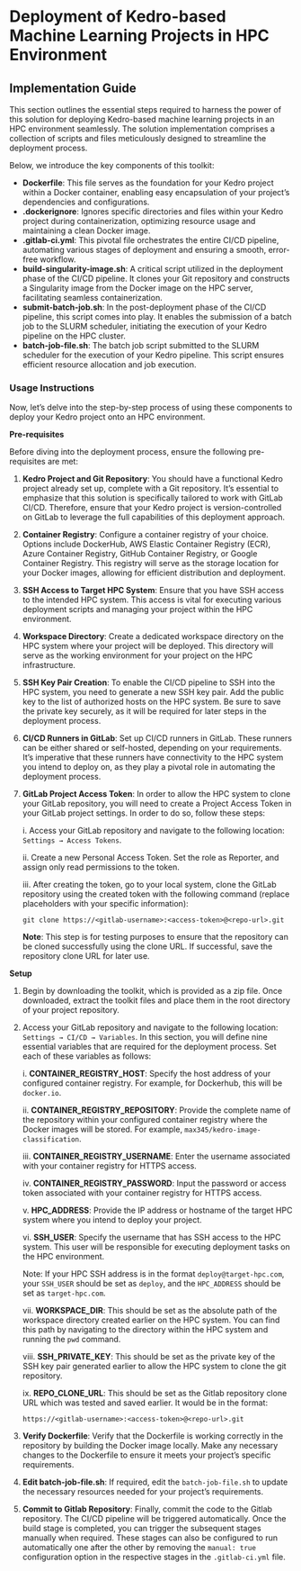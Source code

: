 # Deployment of Kedro-based Machine Learning Projects in HPC Environment

## Implementation Guide

This section outlines the essential steps required to harness the power of this solution for deploying Kedro-based machine learning projects in an HPC environment seamlessly. The solution implementation comprises a collection of scripts and files meticulously designed to streamline the deployment process.

Below, we introduce the key components of this toolkit:

- **Dockerfile**: This file serves as the foundation for your Kedro project within a Docker container, enabling easy encapsulation of your project’s dependencies and configurations.
- **.dockerignore**: Ignores specific directories and files within your Kedro project during containerization, optimizing resource usage and maintaining a clean Docker image.
- **.gitlab-ci.yml**: This pivotal file orchestrates the entire CI/CD pipeline, automating various stages of deployment and ensuring a smooth, error-free workflow.
- **build-singularity-image.sh**: A critical script utilized in the deployment phase of the CI/CD pipeline. It clones your Git repository and constructs a Singularity image from the Docker image on the HPC server, facilitating seamless containerization.
- **submit-batch-job.sh**: In the post-deployment phase of the CI/CD pipeline, this script comes into play. It enables the submission of a batch job to the SLURM scheduler, initiating the execution of your Kedro pipeline on the HPC cluster.
- **batch-job-file.sh**: The batch job script submitted to the SLURM scheduler for the execution of your Kedro pipeline. This script ensures efficient resource allocation and job execution.

### Usage Instructions

Now, let’s delve into the step-by-step process of using these components to deploy your Kedro project onto an HPC environment.

**Pre-requisites**

Before diving into the deployment process, ensure the following pre-requisites are met:

1. **Kedro Project and Git Repository**: You should have a functional Kedro project already set up, complete with a Git repository. It’s essential to emphasize that this solution is specifically tailored to work with GitLab CI/CD. Therefore, ensure that your Kedro project is version-controlled on GitLab to leverage the full capabilities of this deployment approach.

2. **Container Registry**: Configure a container registry of your choice. Options include DockerHub, AWS Elastic Container Registry (ECR), Azure Container Registry, GitHub Container Registry, or Google Container Registry. This registry will serve as the storage location for your Docker images, allowing for efficient distribution and deployment.

3. **SSH Access to Target HPC System**: Ensure that you have SSH access to the intended HPC system. This access is vital for executing various deployment scripts and managing your project within the HPC environment.

4. **Workspace Directory**: Create a dedicated workspace directory on the HPC system where your project will be deployed. This directory will serve as the working environment for your project on the HPC infrastructure.

5. **SSH Key Pair Creation**: To enable the CI/CD pipeline to SSH into the HPC system, you need to generate a new SSH key pair. Add the public key to the list of authorized hosts on the HPC system. Be sure to save the private key securely, as it will be required for later steps in the deployment process.

6. **CI/CD Runners in GitLab**: Set up CI/CD runners in GitLab. These runners can be either shared or self-hosted, depending on your requirements. It’s imperative that these runners have connectivity to the HPC system you intend to deploy on, as they play a pivotal role in automating the deployment process.

7. **GitLab Project Access Token**: In order to allow the HPC system to clone your GitLab repository, you will need to create a Project Access Token in your GitLab project settings. In order to do so, follow these steps:

   i. Access your GitLab repository and navigate to the following location: `Settings → Access Tokens`.

   ii. Create a new Personal Access Token. Set the role as Reporter, and assign only read permissions to the token.

   iii. After creating the token, go to your local system, clone the GitLab repository using the created token with the following command (replace placeholders with your specific information):
   
   ```shell
   git clone https://<gitlab-username>:<access-token>@<repo-url>.git
   ```
   
    **Note**: This step is for testing purposes to ensure that the repository can be cloned successfully using the clone URL. If successful, save the repository clone URL for later use.

**Setup**

1. Begin by downloading the toolkit, which is provided as a zip file. Once downloaded, extract the toolkit files and place them in the root directory of your project repository.

2. Access your GitLab repository and navigate to the following location: `Settings → CI/CD → Variables`. In this section, you will define nine essential variables that are required for the deployment process. Set each of these variables as follows:

   i. **CONTAINER_REGISTRY_HOST**: Specify the host address of your configured container registry. For example, for Dockerhub, this will be `docker.io`.

   ii. **CONTAINER_REGISTRY_REPOSITORY**: Provide the complete name of the repository within your configured container registry where the Docker images will be stored. For example, `max345/kedro-image-classification`.

   iii. **CONTAINER_REGISTRY_USERNAME**: Enter the username associated with your container registry for HTTPS access.

   iv. **CONTAINER_REGISTRY_PASSWORD**: Input the password or access token associated with your container registry for HTTPS access.

   v. **HPC_ADDRESS**: Provide the IP address or hostname of the target HPC system where you intend to deploy your project.

   vi. **SSH_USER**: Specify the username that has SSH access to the HPC system. This user will be responsible for executing deployment tasks on the HPC environment.

   Note: If your HPC SSH address is in the format `deploy@target-hpc.com`, your `SSH_USER` should be set as `deploy`, and the `HPC_ADDRESS` should be set as `target-hpc.com`.

   vii. **WORKSPACE_DIR**: This should be set as the absolute path of the workspace directory created earlier on the HPC system. You can find this path by navigating to the directory within the HPC system and running the `pwd` command.

   viii. **SSH_PRIVATE_KEY**: This should be set as the private key of the SSH key pair generated earlier to allow the HPC system to clone the git repository.

   ix. **REPO_CLONE_URL**: This should be set as the Gitlab repository clone URL which was tested and saved earlier. It would be in the format:
   
   ```shell
   https://<gitlab-username>:<access-token>@<repo-url>.git
   ```
3. **Verify Dockerfile**: Verify that the Dockerfile is working correctly in the repository by building the Docker image locally. Make any necessary changes to the Dockerfile to ensure it meets your project’s specific requirements.

4. **Edit batch-job-file.sh**: If required, edit the `batch-job-file.sh` to update the necessary resources needed for your project’s requirements.

5. **Commit to Gitlab Repository**: Finally, commit the code to the Gitlab repository. The CI/CD pipeline will be triggered automatically. Once the build stage is completed, you can trigger the subsequent stages manually when required. These stages can also be configured to run automatically one after the other by removing the `manual: true` configuration option in the respective stages in the `.gitlab-ci.yml` file.



   
